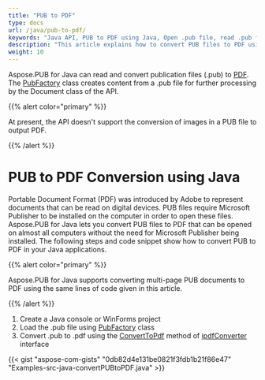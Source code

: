 ```yaml
---
title: "PUB to PDF"
type: docs
url: /java/pub-to-pdf/
keywords: "Java API, PUB to PDF using Java, Open .pub file, read .pub file, convert .pub file"
description: "This article explains how to convert PUB files to PDF using Java"
weight: 10
---
```


Aspose.PUB for Java can read and convert publication files (.pub) to [PDF](https://wiki.fileformat.com/view/pdf/). The [PubFactory](https://apireference.aspose.com/pub/java/com.aspose.pub/PubFactory) class creates content from a .pub file for further processing by the Document class of the API.

{{% alert color="primary" %}}

At present, the API doesn't support the conversion of images in a PUB file to output PDF.

{{% /alert %}}
# **PUB to PDF Conversion using Java**
Portable Document Format (PDF) was introduced by Adobe to represent documents that can be read on digital devices. PUB files require Microsoft Publisher to be installed on the computer in order to open these files. Aspose.PUB for Java lets you convert PUB files to PDF that can be opened on almost all computers without the need for Microsoft Publisher being installed. The following steps and code snippet show how to convert PUB to PDF in your Java applications.

{{% alert color="primary" %}}

Aspose.PUB for Java supports converting multi-page PUB documents to PDF using the same lines of code given in this article.

{{% /alert %}}



1. Create a Java console or WinForms project
1. Load the .pub file using [PubFactory](https://apireference.aspose.com/pub/java/com.aspose.pub/PubFactory) class
1. Convert .pub to .pdf using the [ConvertToPdf](https://apireference.aspose.com/pub/java/com.aspose.pub/IPdfConverter#convertToPdf-com.aspose.pub.Document-java.io.OutputStream-) method of [ipdfConverter](https://apireference.aspose.com/pub/java/com.aspose.pub/IPdfConverter) interface

{{< gist "aspose-com-gists" "0db82d4e131be0821f3fdb1b21f86e47" "Examples-src-java-convertPUBtoPDF.java" >}}
